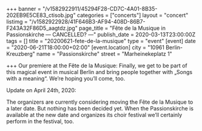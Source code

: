 +++
banner = "/v1582922911/45294F28-CD7C-4A01-8B35-202EB9E5CE83_ctisob.jpg"
categories = ["concerts"]
layout = "concert"
listimg = "/v1582922928/41F646B3-AF94-408D-86B7-F243A32F86D5_aagtdz.jpg"
page_title = "Fête de la Musique in Passionskirche — CANCELLED? —"
publish_date = 2020-03-13T23:00:00Z
tags = []
title = "20200621-fete-de-la-musique"
type = "event"
[event]
date = "2020-06-21T18:00:00+02:00"
[event.location]
city = "10961 Berlin-Kreuzberg"
name = "Passionskirche"
street = "Marheinekeplatz 1"

+++
Our premiere at the Fête de la Musique: Finally, we get to be part of this magical event in musical Berlin and bring people together with „Songs with a meaning“. We’re hoping you’ll come, too.

Update on April 24th, 2020:

The organizers are currently considering moving the Fête de la Musique to a later date. But nothing has been decided yet. When the Passionskirche is available at the new date and organizes its choir festival we’ll certainly perform in the festival, too.